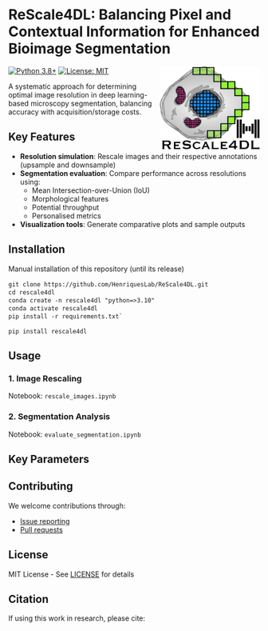 # ReScale4DL: Balancing Pixel and Contextual Information for Enhanced Bioimage Segmentation

[![Python 3.8+](https://img.shields.io/badge/python-3.8+-blue.svg)](https://www.python.org/downloads/)
[![License: MIT](https://img.shields.io/badge/License-MIT-yellow.svg)](https://opensource.org/licenses/MIT)
<img src="https://raw.githubusercontent.com/HenriquesLab/ReScale4DL/refs/heads/main/.github/logo.png?token=GHSAT0AAAAAAC5PYSXAAIOYOGSCBY3YVZZIZ7T2SRQ" align="right" width="200"/>

A systematic approach for determining optimal image resolution in deep learning-based microscopy segmentation, balancing accuracy with acquisition/storage costs.

## Key Features
- **Resolution simulation**: Rescale images and their respective annotations (upsample and downsample)
- **Segmentation evaluation**: Compare performance across resolutions using:
  - Mean Intersection-over-Union (IoU)
  - Morphological features
  - Potential throughput
  - Personalised metrics
- **Visualization tools**: Generate comparative plots and sample outputs

## Installation
Manual installation of this repository (until its release)
```terminal
git clone https://github.com/HenriquesLab/ReScale4DL.git
cd rescale4dl
conda create -n rescale4dl "python=>3.10"
conda activate rescale4dl
pip install -r requirements.txt`
```


```terminal
pip install rescale4dl
```


## Usage

### 1. Image Rescaling
Notebook: `rescale_images.ipynb`

### 2. Segmentation Analysis 
Notebook: `evaluate_segmentation.ipynb`


## Key Parameters


## Contributing
We welcome contributions through:
- [Issue reporting](https://github.com/HenriquesLab/ReScale4D/issues)
- [Pull requests](https://github.com/HenriquesLab/ReScale4D/pulls)

## License
MIT License - See [LICENSE](LICENSE) for details

## Citation
If using this work in research, please cite:






